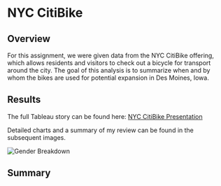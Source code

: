 # NYC CitiBike

## Overview
For this assignment, we were given data from the NYC CitiBike offering, which allows residents and visitors to check out a bicycle for transport around the city. The goal of this analysis is to summarize when and by whom the bikes are used for potential expansion in Des Moines, Iowa.

## Results
The full Tableau story can be found here: [NYC CitiBike Presentation](https://public.tableau.com/views/NYCCitiBikePresentation_16771028991330/NYCCitiBike?:language=en-US&publish=yes&:display_count=n&:origin=viz_share_link)

Detailed charts and a summary of my review can be found in the subsequent images.

![Gender Breakdown](/images/Image1.png)

## Summary
